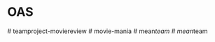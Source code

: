 ﻿# OAS
#   t e a m p r o j e c t - m o v i e r e v i e w  
 #   m o v i e - m a n i a  
 #   m e a n _ t e a m  
 #   m e a n _ t e a m  
 